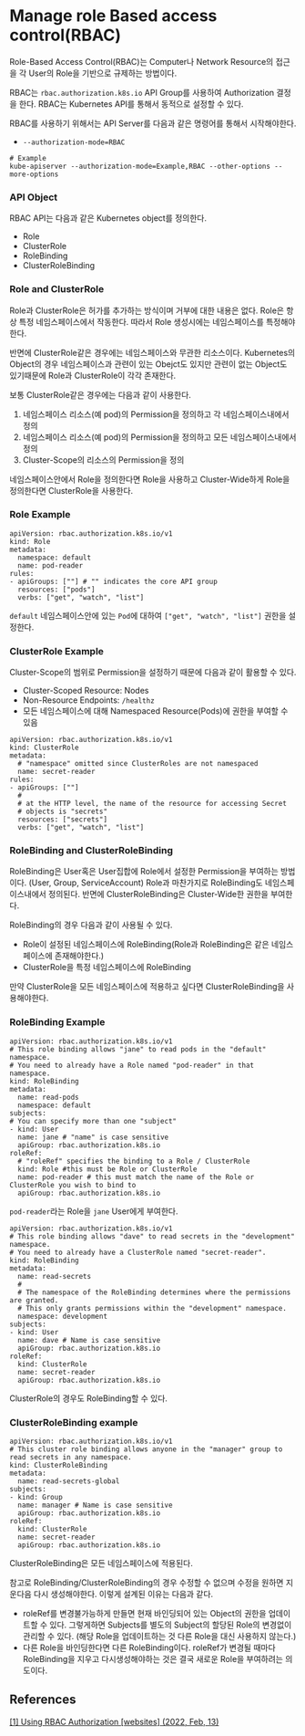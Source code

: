 # Manage role Based access control(RBAC)

Role-Based Access Control(RBAC)는 Computer나 Network Resource의 접근을 각 User의 Role을 기반으로 규제하는 방법이다.

RBAC는 `rbac.authorization.k8s.io` API Group를 사용하여 Authorization 결정을 한다.
RBAC는 Kubernetes API를 통해서 동적으로 설정할 수 있다.

RBAC를 사용하기 위해서는 API Server를 다음과 같은 명령어를 통해서 시작해야한다.
- `--authorization-mode=RBAC`

```
# Example
kube-apiserver --authorization-mode=Example,RBAC --other-options --more-options
```

### API Object

RBAC API는 다음과 같은 Kubernetes object를 정의한다.
- Role
- ClusterRole
- RoleBinding
- ClusterRoleBinding

### Role and ClusterRole

Role과 ClusterRole은 허가를 추가하는 방식이며 거부에 대한 내용은 없다.
Role은 항상 특정 네임스페이스에서 작동한다.
따라서 Role 생성시에는 네임스페이스를 특정해야한다.

반면에 ClusterRole같은 경우에는 네임스페이스와 무관한 리소스이다.
Kubernetes의 Object의 경우 네임스페이스과 관련이 있는 Obejct도 있지만 관련이 없는 Object도 있기때문에 Role과 ClusterRole이 각각 존재한다.

보통 ClusterRole같은 경우에는 다음과 같이 사용한다.
1. 네임스페이스 리소스(예 pod)의 Permission을 정의하고 각 네임스페이스내에서 정의
2. 네임스페이스 리소스(예 pod)의 Permission을 정의하고 모든 네임스페이스내에서 정의
3. Cluster-Scope의 리소스의 Permission을 정의

네임스페이스안에서 Role을 정의한다면 Role을 사용하고 Cluster-Wide하게 Role을 정의한다면 ClusterRole을 사용한다.


### Role Example

```
apiVersion: rbac.authorization.k8s.io/v1
kind: Role
metadata:
  namespace: default
  name: pod-reader
rules:
- apiGroups: [""] # "" indicates the core API group
  resources: ["pods"]
  verbs: ["get", "watch", "list"]
```

`default` 네임스페이스안에 있는 `Pod`에 대하여 `["get", "watch", "list"]` 권한을 설정한다.

### ClusterRole Example

Cluster-Scope의 범위로 Permission을 설정하기 때문에 다음과 같이 활용할 수 있다.

- Cluster-Scoped Resource: Nodes
- Non-Resource Endpoints: `/healthz`
- 모든 네임스페이스에 대해 Namespaced Resource(Pods)에 권한을 부여할 수 있음

```
apiVersion: rbac.authorization.k8s.io/v1
kind: ClusterRole
metadata:
  # "namespace" omitted since ClusterRoles are not namespaced
  name: secret-reader
rules:
- apiGroups: [""]
  #
  # at the HTTP level, the name of the resource for accessing Secret
  # objects is "secrets"
  resources: ["secrets"]
  verbs: ["get", "watch", "list"]
```

### RoleBinding and ClusterRoleBinding

RoleBinding은 User혹은 User집합에 Role에서 설정한 Permission을 부여하는 방법이다. (User, Group, ServiceAccount)
Role과 마찬가지로 RoleBinding도 네임스페이스내에서 정의된다.
반면에 ClusterRoleBinding은 Cluster-Wide한 권한을 부여한다.

RoleBinding의 경우 다음과 같이 사용될 수 있다.
- Role이 설정된 네임스페이스에 RoleBinding(Role과 RoleBinding은 같은 네임스페이스에 존재해야한다.)
- ClusterRole을 특정 네임스페이스에 RoleBinding

만약 ClusterRole을 모든 네임스페이스에 적용하고 싶다면 ClusterRoleBinding을 사용해야한다.

### RoleBinding Example

```
apiVersion: rbac.authorization.k8s.io/v1
# This role binding allows "jane" to read pods in the "default" namespace.
# You need to already have a Role named "pod-reader" in that namespace.
kind: RoleBinding
metadata:
  name: read-pods
  namespace: default
subjects:
# You can specify more than one "subject"
- kind: User
  name: jane # "name" is case sensitive
  apiGroup: rbac.authorization.k8s.io
roleRef:
  # "roleRef" specifies the binding to a Role / ClusterRole
  kind: Role #this must be Role or ClusterRole
  name: pod-reader # this must match the name of the Role or ClusterRole you wish to bind to
  apiGroup: rbac.authorization.k8s.io
```

`pod-reader`라는 Role을 `jane` User에게 부여한다.

```
apiVersion: rbac.authorization.k8s.io/v1
# This role binding allows "dave" to read secrets in the "development" namespace.
# You need to already have a ClusterRole named "secret-reader".
kind: RoleBinding
metadata:
  name: read-secrets
  #
  # The namespace of the RoleBinding determines where the permissions are granted.
  # This only grants permissions within the "development" namespace.
  namespace: development
subjects:
- kind: User
  name: dave # Name is case sensitive
  apiGroup: rbac.authorization.k8s.io
roleRef:
  kind: ClusterRole
  name: secret-reader
  apiGroup: rbac.authorization.k8s.io
```

ClusterRole의 경우도 RoleBinding할 수 있다.


### ClusterRoleBinding example

```
apiVersion: rbac.authorization.k8s.io/v1
# This cluster role binding allows anyone in the "manager" group to read secrets in any namespace.
kind: ClusterRoleBinding
metadata:
  name: read-secrets-global
subjects:
- kind: Group
  name: manager # Name is case sensitive
  apiGroup: rbac.authorization.k8s.io
roleRef:
  kind: ClusterRole
  name: secret-reader
  apiGroup: rbac.authorization.k8s.io
```

ClusterRoleBinding은 모든 네임스페이스에 적용된다.

참고로 RoleBinding/ClusterRoleBinding의 경우 수정할 수 없으며 수정을 원하면 지운다음 다시 생성해야한다.
이렇게 설계된 이유는 다음과 같다.
- roleRef를 변경불가능하게 만들면 현재 바인딩되어 있는 Object의 권한을 업데이트할 수 있다. 그렇게하면 Subjects를 별도의 Subject의 할당된 Role의 변경없이 관리할 수 있다. (해당 Role을 업데이트하는 것 다른 Role을 대신 사용하지 않는다.)
- 다른 Role을 바인딩한다면 다른 RoleBinding이다. roleRef가 변경될 때마다 RoleBinding을 지우고 다시생성해야하는 것은 결국 새로운 Role을 부여하려는 의도이다.

## References

<a name="#ref1" href="https://kubernetes.io/docs/reference/access-authn-authz/rbac/"> [1] Using RBAC Authorization [websites] (2022, Feb, 13)</a>
